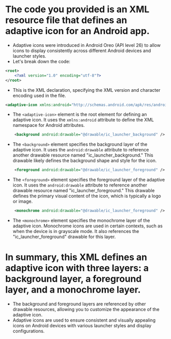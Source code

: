 # The code you provided is an XML resource file that defines an adaptive icon for an Android app. 
- Adaptive icons were introduced in Android Oreo (API level 26) to allow icons to display consistently across different Android devices and launcher styles. 
- Let's break down the code:

```xml
<root>
    <?xml version="1.0" encoding="utf-8"?>  
</root>
```

- This is the XML declaration, specifying the XML version and character encoding used in the file.

```xml
<adaptive-icon xmlns:android="http://schemas.android.com/apk/res/android"/>
```

- The `<adaptive-icon>` element is the root element for defining an adaptive icon. It uses the `xmlns:android` attribute to define the XML namespace for Android attributes.

```xml
    <background android:drawable="@drawable/ic_launcher_background" />
```

- The `<background>` element specifies the background layer of the adaptive icon. It uses the `android:drawable` attribute to reference another drawable resource named "ic_launcher_background." This drawable likely defines the background shape and style for the icon.

```xml
    <foreground android:drawable="@drawable/ic_launcher_foreground" />
```

- The `<foreground>` element specifies the foreground layer of the adaptive icon. It uses the `android:drawable` attribute to reference another drawable resource named "ic_launcher_foreground." This drawable defines the primary visual content of the icon, which is typically a logo or image.

```xml
    <monochrome android:drawable="@drawable/ic_launcher_foreground" />
```

- The `<monochrome>` element specifies the monochrome layer of the adaptive icon. Monochrome icons are used in certain contexts, such as when the device is in grayscale mode. It also references the "ic_launcher_foreground" drawable for this layer.

# In summary, this XML defines an adaptive icon with three layers: a background layer, a foreground layer, and a monochrome layer. 
- The background and foreground layers are referenced by other drawable resources, allowing you to customize the appearance of the adaptive icon. 
- Adaptive icons are used to ensure consistent and visually appealing icons on Android devices with various launcher styles and display configurations.